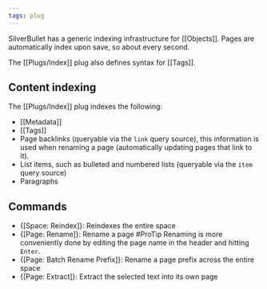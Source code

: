 ```yaml
---
tags: plug
---
```

SilverBullet has a generic indexing infrastructure for [[Objects]]. Pages are automatically index upon save, so about every second. 

The [[Plugs/Index]] plug also defines syntax for [[Tags]].

## Content indexing
The [[Plugs/Index]] plug indexes the following:

* [[Metadata]]
* [[Tags]]
* Page backlinks (queryable via the `link` query source), this information is used when renaming a page (automatically updating pages that link to it).
* List items, such as bulleted and numbered lists (queryable via the `item` query source)
* Paragraphs

## Commands
* {[Space: Reindex]}: Reindexes the entire space
* {[Page: Rename]}: Rename a page
  #ProTip Renaming is more conveniently done by editing the page name in the header and hitting `Enter`.
* {[Page: Batch Rename Prefix]}: Rename a page prefix across the entire space
* {[Page: Extract]}: Extract the selected text into its own page
